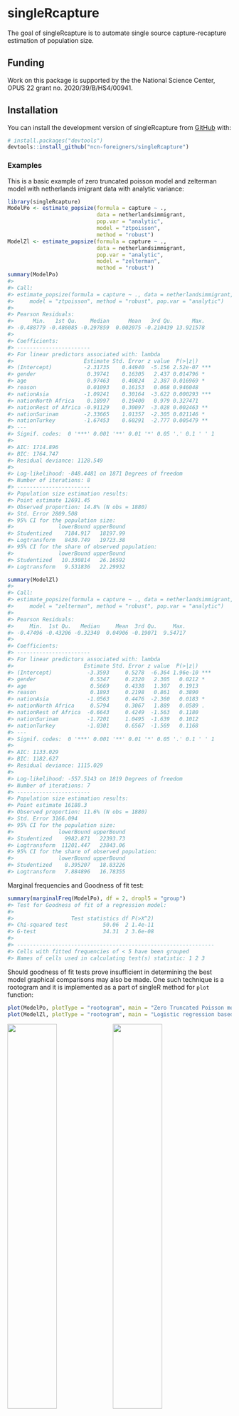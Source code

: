 
<!-- README.md is generated from README.Rmd. Please edit that file -->

# singleRcapture

<!-- badges: start -->
<!-- badges: end -->

The goal of singleRcapture is to automate single source
capture-recapture estimation of population size.

## Funding

Work on this package is supported by the the National Science Center,
OPUS 22 grant no. 2020/39/B/HS4/00941.

## Installation

You can install the development version of singleRcapture from
[GitHub](https://github.com/ncn-foreigners/singleRcapture) with:

``` r
# install.packages("devtools")
devtools::install_github("ncn-foreigners/singleRcapture")
```

### Examples

This is a basic example of zero truncated poisson model and zelterman
model with netherlands imigrant data with analytic variance:

``` r
library(singleRcapture)
ModelPo <- estimate_popsize(formula = capture ~ .,
                            data = netherlandsimmigrant,
                            pop.var = "analytic",
                            model = "ztpoisson",
                            method = "robust")
ModelZl <- estimate_popsize(formula = capture ~ .,
                            data = netherlandsimmigrant,
                            pop.var = "analytic",
                            model = "zelterman",
                            method = "robust")
summary(ModelPo)
#> 
#> Call:
#> estimate_popsize(formula = capture ~ ., data = netherlandsimmigrant, 
#>     model = "ztpoisson", method = "robust", pop.var = "analytic")
#> 
#> Pearson Residuals:
#>      Min.   1st Qu.    Median      Mean   3rd Qu.      Max. 
#> -0.488779 -0.486085 -0.297859  0.002075 -0.210439 13.921578 
#> 
#> Coefficients:
#> -----------------------
#> For linear predictors associated with: lambda 
#>                      Estimate Std. Error z value  P(>|z|)    
#> (Intercept)          -2.31735    0.44940  -5.156 2.52e-07 ***
#> gender                0.39741    0.16305   2.437 0.014796 *  
#> age                   0.97463    0.40824   2.387 0.016969 *  
#> reason                0.01093    0.16153   0.068 0.946048    
#> nationAsia           -1.09241    0.30164  -3.622 0.000293 ***
#> nationNorth Africa    0.18997    0.19400   0.979 0.327471    
#> nationRest of Africa -0.91129    0.30097  -3.028 0.002463 ** 
#> nationSurinam        -2.33665    1.01357  -2.305 0.021146 *  
#> nationTurkey         -1.67453    0.60291  -2.777 0.005479 ** 
#> ---
#> Signif. codes:  0 '***' 0.001 '**' 0.01 '*' 0.05 '.' 0.1 ' ' 1
#> 
#> AIC: 1714.896
#> BIC: 1764.747
#> Residual deviance: 1128.549
#> 
#> Log-likelihood: -848.4481 on 1871 Degrees of freedom 
#> Number of iterations: 8
#> -----------------------
#> Population size estimation results: 
#> Point estimate 12691.45
#> Observed proportion: 14.8% (N obs = 1880)
#> Std. Error 2809.508
#> 95% CI for the population size:
#>              lowerBound upperBound
#> Studentized    7184.917   18197.99
#> Logtransform   8430.749   19723.38
#> 95% CI for the share of observed population:
#>              lowerBound upperBound
#> Studentized   10.330814   26.16592
#> Logtransform   9.531836   22.29932
```

``` r
summary(ModelZl)
#> 
#> Call:
#> estimate_popsize(formula = capture ~ ., data = netherlandsimmigrant, 
#>     model = "zelterman", method = "robust", pop.var = "analytic")
#> 
#> Pearson Residuals:
#>     Min.  1st Qu.   Median     Mean  3rd Qu.     Max. 
#> -0.47496 -0.43206 -0.32340  0.04906 -0.19071  9.54717 
#> 
#> Coefficients:
#> -----------------------
#> For linear predictors associated with: lambda 
#>                      Estimate Std. Error z value  P(>|z|)    
#> (Intercept)           -3.3593     0.5278  -6.364 1.96e-10 ***
#> gender                 0.5347     0.2320   2.305   0.0212 *  
#> age                    0.5669     0.4338   1.307   0.1913    
#> reason                 0.1893     0.2198   0.861   0.3890    
#> nationAsia            -1.0563     0.4476  -2.360   0.0183 *  
#> nationNorth Africa     0.5794     0.3067   1.889   0.0589 .  
#> nationRest of Africa  -0.6643     0.4249  -1.563   0.1180    
#> nationSurinam         -1.7201     1.0495  -1.639   0.1012    
#> nationTurkey          -1.0301     0.6567  -1.569   0.1168    
#> ---
#> Signif. codes:  0 '***' 0.001 '**' 0.01 '*' 0.05 '.' 0.1 ' ' 1
#> 
#> AIC: 1133.029
#> BIC: 1182.627
#> Residual deviance: 1115.029
#> 
#> Log-likelihood: -557.5143 on 1819 Degrees of freedom 
#> Number of iterations: 7
#> -----------------------
#> Population size estimation results: 
#> Point estimate 16188.3
#> Observed proportion: 11.6% (N obs = 1880)
#> Std. Error 3166.094
#> 95% CI for the population size:
#>              lowerBound upperBound
#> Studentized    9982.871   22393.73
#> Logtransform  11201.447   23843.06
#> 95% CI for the share of observed population:
#>              lowerBound upperBound
#> Studentized    8.395207   18.83226
#> Logtransform   7.884896   16.78355
```

Marginal frequencies and Goodness of fit test:

``` r
summary(marginalFreq(ModelPo), df = 2, dropl5 = "group")
#> Test for Goodness of fit of a regression model:
#> 
#>                  Test statistics df P(>X^2)
#> Chi-squared test           50.06  2 1.4e-11
#> G-test                     34.31  2 3.6e-08
#> 
#> -------------------------------------------------------------- 
#> Cells with fitted frequencies of < 5 have been grouped 
#> Names of cells used in calculating test(s) statistic: 1 2 3
```

Should goodness of fit tests prove insufficient in determining the best
model graphical comparisons may also be made. One such technique is a
rootogram and it is implemented as a part of singleR method for `plot`
function:

``` r
plot(ModelPo, plotType = "rootogram", main = "Zero Truncated Poisson model")
plot(ModelZl, plotType = "rootogram", main = "Logistic regression based Zelterman model")
```

<img src="man/figures/README-plot-1.png" width="47%" /><img src="man/figures/README-plot-2.png" width="47%" />

singleRcapture also includes bootstraps and models truncated at values 0
and 1 and non standard confidence levels

``` r
set.seed(123)
zotgeomBoot <- estimate_popsize(
    formula = TOTAL_SUB ~ .,
    data = farmsubmission,
    pop.var = "bootstrap",
    model = "zotgeom",
    method = "robust",
    control.pop.var = control.pop.var(B = 1000, alpha = .01)
)
summary(zotgeomBoot)
#> 
#> Call:
#> estimate_popsize(formula = TOTAL_SUB ~ ., data = farmsubmission, 
#>     model = "zotgeom", method = "robust", pop.var = "bootstrap", 
#>     control.pop.var = control.pop.var(B = 1000, alpha = 0.01))
#> 
#> Pearson Residuals:
#>      Min.   1st Qu.    Median      Mean   3rd Qu.      Max. 
#> -0.952107 -0.727540 -0.426714  0.003655  0.322783 16.127909 
#> 
#> Coefficients:
#> -----------------------
#> For linear predictors associated with: lambda 
#>              Estimate Std. Error z value P(>|z|)    
#> (Intercept)  -2.60802    0.29776  -8.759  <2e-16 ***
#> log_size      0.58498    0.02210  26.469  <2e-16 ***
#> log_distance -0.06793    0.02549  -2.665  0.0077 ** 
#> C_TYPE        0.61081    0.04448  13.731  <2e-16 ***
#> ---
#> Signif. codes:  0 '***' 0.001 '**' 0.01 '*' 0.05 '.' 0.1 ' ' 1
#> 
#> AIC: 19483.08
#> BIC: 19509.67
#> Residual deviance: 23179.43
#> 
#> Log-likelihood: -9737.539 on 5692 Degrees of freedom 
#> Number of iterations: 7
#> -----------------------
#> Population size estimation results: 
#> Point estimate 29087.96
#> Observed proportion: 41.4% (N obs = 12036)
#> Bootstrap Std. Error 1962.695
#> 99% CI for the population size:
#> lowerBound upperBound 
#>   25228.32   35576.04 
#> 99% CI for the share of observed population:
#> lowerBound upperBound 
#>   33.83176   47.70830
```

``` r
plot(zotgeomBoot, plotType = "bootHist", labels = TRUE, ylim = c(0, 425))
```

<img src="man/figures/README-unnamed-chunk-4-1.png" width="100%" />
